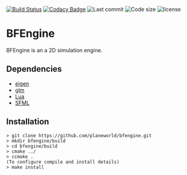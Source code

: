[![Build Status](https://travis-ci.org/planeworld/bfengine.svg?branch=master)](https://travis-ci.org/planeworld/bfengine)
[![Codacy Badge](https://api.codacy.com/project/badge/Grade/57c37d4dbb5d46549e5d4381fd534e6b)](https://www.codacy.com/app/bfeldpw/bfengine?utm_source=github.com&amp;utm_medium=referral&amp;utm_content=planeworld/bfengine&amp;utm_campaign=Badge_Grade)
![Last commit](https://img.shields.io/github/last-commit/planeworld/bfengine.svg)
![Code size](https://img.shields.io/github/languages/code-size/planeworld/bfengine.svg)
![license](https://img.shields.io/github/license/planeworld/bfengine.svg)

BFEngine
==========

BFEngine is an a 2D simulation engine.

Dependencies
------------
  * [eigen](http://eigen.tuxfamily.org/)
  * [glm](https://glm.g-truc.net/)
  * [Lua](https://www.lua.org/)
  * [SFML](https://www.sfml-dev.org/)

Installation
------------

    > git clone https://github.com/planeworld/bfengine.git
    > mkdir bfengine/build
    > cd bfengine/build
    > cmake ../
    > ccmake .
    (To configure compile and install details)
    > make install
